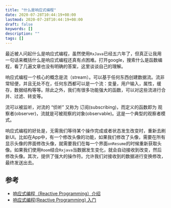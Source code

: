 ```yaml
---
title: "什么是响应式编程"
date: 2020-07-28T10:44:19+08:00
lastmod: 2020-07-28T10:44:19+08:00
draft: false
keywords: []
description: ""
tags: []
---
```




最近被人问起什么是响应式编程，虽然使用`RxJava`已经五六年了，但真正让我用一句话来概括什么是响应式编程还真有点困难。打开google，搜索什么是函数编程，看了几遍文章也没有明确的答案，这里谈谈自己的理解。

响应式编程一个核心的概念是流（stream）。可以基于任何东西创建数据流。流非常轻便，并且无处不在，任何东西都可以是一个流：变量，用户输入，属性，缓存，数据结构等等。除此之外，我们有很多功能强大的函数，可以对这些流进行合并、过滤、转变等。

<!--more-->

流可以被监听，对流的 “侦听” 又称为 订阅(subscribing)，而定义的函数即为 观察者(observer)，流就是可被观察的对象(observable)。这是一个典型的观察者模式。

响应式编程的好处是，无需我们等待某个操作完成或者状态发生改变时，重新去刷新UI。比如在App中，有一个修改头像的功能，如果我们修改了头像，需要在所有显示头像的界面修改头像，就需要我们在每一个界面`onResume`的时候重新获取头像。如果我们使用`Room`结合`Rxjava`当数据发生变化，就会自动接收到改变，然后修改头像。其次，提供了强大的操作符。允许我们对接收到的数据进行变换修改，最终发送出去。



## 参考

* [响应式编程（Reactive Programming）介绍](https://zhuanlan.zhihu.com/p/27678951)
* [响应式编程(Reactive Programming) 入门](https://www.atjiang.com/intro-reactive-programming/)

